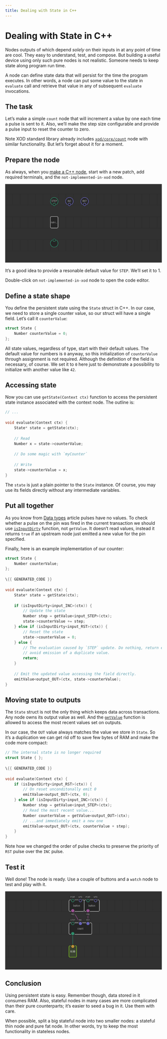 ```yaml
---
title: Dealing with State in C++
---
```


# Dealing with State in C++

Nodes outputs of which depend _solely_ on their inputs in at any point of time
are cool. They easy to understand, test, and compose. But building a useful
device using only such pure nodes is not realistic. Someone needs to keep state
along program run time.

A node can define state data that will persist for the time the program
executes. In other words, a node can put some value to the state in
`evaluate` call and retrieve that value in any of subsequent `evaluate`
invocations.

## The task

Let’s make a simple `count` node that will increment a value by one each time a
pulse is sent to it. Also, we’ll make the step size configurable and provide a
pulse input to reset the counter to zero.

<div class="ui segment note">
<span class="ui ribbon label">Note</span>
XOD standard library already includes <a
href="/libs/xod/core/count/"><code>xod/core/count</code></a>
node with similar functionality. But let’s forget about it for a moment.
</div>

## Prepare the node

As always, when you [make a C\++ node](../nodes-for-xod-in-cpp), start with a
new patch, add required terminals, and the `not-implemented-in-xod` node.

![Patch outline](./outline.patch.png)

It’s a good idea to provide a resonable default value for `STEP`. We’ll set
it to 1.

Double-click on `not-implemented-in-xod` node to open the code editor.

## Define a state shape

You define the persistent state using the `State` struct in C\++. In our case,
we need to store a single counter value, so our struct will have a single field.
Let’s call it `counterValue`:

```cpp
struct State {
    Number counterValue = 0;
};
```

All state values, regardless of type, start with their default values. The
default value for numbers is `0` anyway, so this initialization of
`counterValue` through assignment is not required. Although the definition of
the field is necessary, of course. We set it to `0` here just to demonstrate a
possibility to initialize with another value like `42`.

## Accessing state

Now you can use `getState(Context ctx)` function to access the persistent state
instance associated with the context node. The outline is:

```cpp
// ...

void evaluate(Context ctx) {
    State* state = getState(ctx);

    // Read
    Number x = state->counterValue;

    // Do some magic with `myCounter`

    // Write
    state->counterValue = x;
}
```

The `state` is just a plain pointer to the `State` instance. Of course, you may
use its fields directly without any intermediate variables.

## Put all together

As you know from [Data types](../data-types/) article pulses have no values. To
check whether a pulse on the pin was fired in the current transaction we should
use [`isInputDirty`](/docs/reference/node-cpp-api/#isInputDirty) function, not
`getValue`. It doesn’t read values, instead it returns `true` if an upstream
node just emitted a new value for the pin specified.

Finally, here is an example implementation of our counter:

```cpp
struct State {
    Number counterValue;
};

\{{ GENERATED_CODE }}

void evaluate(Context ctx) {
    State* state = getState(ctx);

    if (isInputDirty<input_INC>(ctx)) {
        // Update the state
        Number step = getValue<input_STEP>(ctx);
        state->counterValue += step;
    } else if (isInputDirty<input_RST>(ctx)) {
        // Reset the state
        state->counterValue = 0;
    } else {
        // The evaluation caused by `STEP` update. Do nothing, return early to
        // avoid emission of a duplicate value.
        return;
    }

    // Emit the updated value accessing the field directly.
    emitValue<output_OUT>(ctx, state->counterValue);
}
```

## Moving state to outputs

The `State` struct is not the only thing which keeps data across transactions.
Any node owns its output value as well. And the
[`getValue`](/docs/reference/cpp-node-api/#getValue) function is allowed to
access the most recent values set on outputs.

In our case, the `OUT` value always matches the value we store in `State`. So
it’s a duplication we can get rid off to save few bytes of RAM and make the code
more compact:

```cpp
// The internal state is no longer required
struct State { };

\{{ GENERATED_CODE }}

void evaluate(Context ctx) {
    if (isInputDirty<input_RST>(ctx)) {
        // On reset unconditonally emit 0
        emitValue<output_OUT>(ctx, 0);
    } else if (isInputDirty<input_INC>(ctx)) {
        Number step = getValue<input_STEP>(ctx);
        // Read the most recent value...
        Number counterValue = getValue<output_OUT>(ctx);
        // ...and immediately emit a new one
        emitValue<output_OUT>(ctx, counterValue + step);
    }
}
```

Note how we changed the order of pulse checks to preserve the priority of `RST`
pulse over the `INC` pulse.

## Test it

Well done! The node is ready. Use a couple of buttons and a `watch` node to test
and play with it.

![Test patch](./test.gif)

## Conclusion

Using persistent state is easy. Remember though, data stored in it consumes RAM.
Also, stateful nodes in many cases are more complicated than their pure
counterparts; it’s easier to seed a bug in it. Use them with care.

When possible, split a big stateful node into two smaller nodes: a stateful thin
node and pure fat node. In other words, try to keep the most functionality in
stateless nodes.
